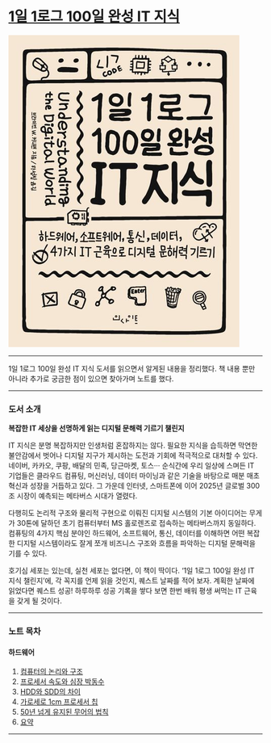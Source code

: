 # [1일 1로그 100일 완성 IT 지식](https://product.kyobobook.co.kr/detail/S000001033125)

![1일 1로그 100일 완성 IT 지식 책 표지](image/00-01.png)

---

1일 1로그 100일 완성 IT 지식 도서를 읽으면서 알게된 내용을 정리했다. 
책 내용 뿐만 아니라 추가로 궁금한 점이 있으면 찾아가며 노트를 했다.

---
### 도서 소개

**복잡한 IT 세상을 선명하게 읽는 디지털 문해력 기르기 챌린지**

IT 지식은 분명 복잡하지만 인생처럼 혼잡하지는 않다. 필요한 지식을 습득하면 막연한 불안감에서 벗어나 디지털 지구가 제시하는 도전과 기회에 적극적으로 대처할 수 있다. 네이버, 카카오, 쿠팡, 배달의 민족, 당근마켓, 토스··· 순식간에 우리 일상에 스며든 IT 기업들은 클라우드 컴퓨팅, 머신러닝, 데이터 마이닝과 같은 기술을 바탕으로 매분 매초 혁신과 성장을 거듭하고 있다. 그 가운데 인터넷, 스마트폰에 이어 2025년 글로벌 300조 시장이 예측되는 메타버스 시대가 열렸다.

다행히도 논리적 구조와 물리적 구현으로 이뤄진 디지털 시스템의 기본 아이디어는 무게가 30톤에 달하던 초기 컴퓨터부터 MS 홀로렌즈로 접속하는 메타버스까지 동일하다. 컴퓨팅의 4가지 핵심 분야인 하드웨어, 소프트웨어, 통신, 데이터를 이해하면 어떤 복잡한 디지털 시스템이라도 잘게 쪼개 비즈니스 구조와 흐름을 파악하는 디지털 문해력을 기를 수 있다.

호기심 세포는 있는데, 실천 세포는 없다면, 이 책이 딱이다. ‘1일 1로그 100일 완성 IT 지식 챌린지’에, 각 꼭지를 언제 읽을 것인지, 퀘스트 날짜를 적어 보자. 계획한 날짜에 읽었다면 퀘스트 성공! 하루하루 성공 기록을 쌓다 보면 한번 배워 평생 써먹는 IT 근육을 갖게 될 것이다.

---

### 노트 목차

#### 하드웨어
1. [컴퓨터의 논리와 구조](note/001_%5B하드웨어%5D%20컴퓨터의%20논리와%20구조)
2. [프로세서 속도와 심장 박동수](note/002_%5B하드웨어%5D%20프로세서%20속도와%20심장%20박동수)
3. [HDD와 SDD의 차이](note/003_%5B하드웨어%5D%20HDD와%20SDD의%20차이)
4. [가로세로 1cm 프로세서 칩](note/004_%5B하드웨어%5D%20가로세로%201cm%20프로세서%20칩)
5. [50년 넘게 유지된 무어의 법칙](note/005_%5B하드웨어%5D%2050년%20넘게%20유지된%20무어의%20법칙)
6. [요약](note/006_%5B하드웨어%5D%20001~005%20요약)

---
